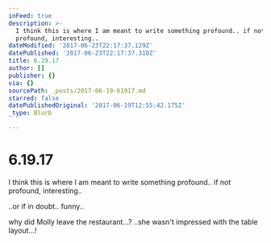 ```yaml
---
inFeed: true
description: >-
  I think this is where I am meant to write something profound.. if not
  profound, interesting..
dateModified: '2017-06-23T22:17:37.129Z'
datePublished: '2017-06-23T22:17:37.310Z'
title: 6.19.17
author: []
publisher: {}
via: {}
sourcePath: _posts/2017-06-19-61917.md
starred: false
datePublishedOriginal: '2017-06-19T12:55:42.175Z'
_type: Blurb

---
```

# 6.19.17

I think this is where I am meant to write something profound.. if not profound, interesting..

..or if in doubt.. funny..

why did Molly leave the restaurant...? ..she wasn't impressed with the table layout...!